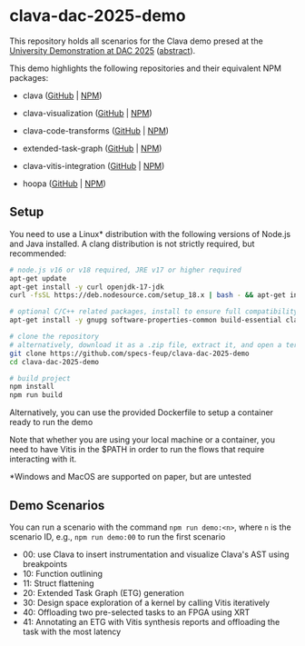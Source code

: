 # clava-dac-2025-demo

This repository holds all scenarios for the Clava demo presed at the [University Demonstration at DAC 2025](https://www.dac.com/Attend/Students-Scholarships/University-Demonstration-at-DAC) ([abstract](docs/FCCM_2025_Demo_Night.pdf)).

This demo highlights the following repositories and their equivalent NPM packages:

* clava ([GitHub](https://github.com/specs-feup/clava) | [NPM](https://www.npmjs.com/package/@specs-feup/clava))

* clava-visualization ([GitHub](<https://github.com/specs-feup/clava-visualization>) | [NPM](www.npmjs.com/package/@specs-feup/clava-visualization))

* clava-code-transforms ([GitHub](https://github.com/specs-feup/clava-code-transforms) | [NPM](https://www.npmjs.com/package/@specs-feup/clava-code-transforms))

* extended-task-graph ([GitHub](https://github.com/specs-feup/extended-task-graph) | [NPM](https://www.npmjs.com/package/@specs-feup/extended-task-graph))

* clava-vitis-integration ([GitHub](https://github.com/specs-feup/clava-vitis-integration) | [NPM](https://www.npmjs.com/package/@specs-feup/clava-vitis-integration))

* hoopa  ([GitHub](https://github.com/specs-feup/hoopa) | [NPM](https://www.npmjs.com/package/@specs-feup/hoopa))

## Setup

You need to use a Linux* distribution with the following versions of Node.js and Java installed. A clang distribution is not strictly required, but recommended:

```bash
# node.js v16 or v18 required, JRE v17 or higher required
apt-get update
apt-get install -y curl openjdk-17-jdk
curl -fsSL https://deb.nodesource.com/setup_18.x | bash - && apt-get install -y nodejs

# optional C/C++ related packages, install to ensure full compatibility and reproducibility
apt-get install -y gnupg software-properties-common build-essential clang

# clone the repository
# alternatively, download it as a .zip file, extract it, and open a terminal on the folder
git clone https://github.com/specs-feup/clava-dac-2025-demo
cd clava-dac-2025-demo

# build project
npm install
npm run build
```

Alternatively, you can use the provided Dockerfile to setup a container ready to run the demo

Note that whether you are using your local machine or a container, you need to have Vitis in the $PATH in order to run the flows that require interacting with it.

\*Windows and MacOS are supported on paper, but are untested

## Demo Scenarios

You can run a scenario with the command `npm run demo:<n>`, where `n` is the scenario ID, e.g., `npm run demo:00` to run the first scenario

* 00: use Clava to insert instrumentation and visualize Clava's AST using breakpoints
* 10: Function outlining
* 11: Struct flattening
* 20: Extended Task Graph (ETG) generation
* 30: Design space exploration of a kernel by calling Vitis iteratively
* 40: Offloading two pre-selected tasks to an FPGA using XRT
* 41: Annotating an ETG with Vitis synthesis reports and offloading the task with the most latency
